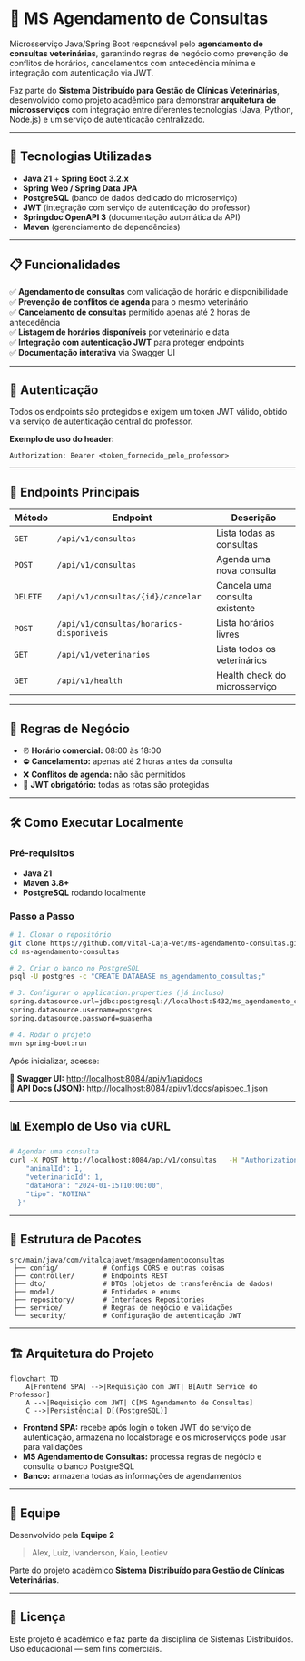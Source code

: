 # 🏥 MS Agendamento de Consultas

Microsserviço Java/Spring Boot responsável pelo **agendamento de consultas veterinárias**, garantindo regras de negócio como prevenção de conflitos de horários, cancelamentos com antecedência mínima e integração com autenticação via JWT.

Faz parte do **Sistema Distribuído para Gestão de Clínicas Veterinárias**, desenvolvido como projeto acadêmico para demonstrar **arquitetura de microsserviços** com integração entre diferentes tecnologias (Java, Python, Node.js) e um serviço de autenticação centralizado.

---

## 🚀 Tecnologias Utilizadas

- **Java 21** + **Spring Boot 3.2.x**
- **Spring Web / Spring Data JPA**
- **PostgreSQL** (banco de dados dedicado do microserviço)
- **JWT** (integração com serviço de autenticação do professor)
- **Springdoc OpenAPI 3** (documentação automática da API)
- **Maven** (gerenciamento de dependências)

---

## 📋 Funcionalidades

✅ **Agendamento de consultas** com validação de horário e disponibilidade  
✅ **Prevenção de conflitos de agenda** para o mesmo veterinário  
✅ **Cancelamento de consultas** permitido apenas até 2 horas de antecedência  
✅ **Listagem de horários disponíveis** por veterinário e data  
✅ **Integração com autenticação JWT** para proteger endpoints  
✅ **Documentação interativa** via Swagger UI  

---

## 🔐 Autenticação

Todos os endpoints são protegidos e exigem um token JWT válido, obtido via serviço de autenticação central do professor.

**Exemplo de uso do header:**
```http
Authorization: Bearer <token_fornecido_pelo_professor>
```

---

## 📡 Endpoints Principais

| Método | Endpoint                                   | Descrição                        |
|-------|-------------------------------------------|--------------------------------|
| `GET` | `/api/v1/consultas`                       | Lista todas as consultas       |
| `POST`| `/api/v1/consultas`                       | Agenda uma nova consulta       |
| `DELETE`| `/api/v1/consultas/{id}/cancelar`       | Cancela uma consulta existente |
| `POST`| `/api/v1/consultas/horarios-disponiveis`  | Lista horários livres          |
| `GET` | `/api/v1/veterinarios`                    | Lista todos os veterinários    |
| `GET` | `/api/v1/health`                          | Health check do microsserviço  |

---

## 🎯 Regras de Negócio

- ⏰ **Horário comercial:** 08:00 às 18:00  
- ⛔ **Cancelamento:** apenas até 2 horas antes da consulta  
- ❌ **Conflitos de agenda:** não são permitidos  
- 🔑 **JWT obrigatório:** todas as rotas são protegidas

---

## 🛠️ Como Executar Localmente

### Pré-requisitos

- **Java 21**
- **Maven 3.8+**
- **PostgreSQL** rodando localmente

### Passo a Passo

```bash
# 1. Clonar o repositório
git clone https://github.com/Vital-Caja-Vet/ms-agendamento-consultas.git
cd ms-agendamento-consultas

# 2. Criar o banco no PostgreSQL
psql -U postgres -c "CREATE DATABASE ms_agendamento_consultas;"

# 3. Configurar o application.properties (já incluso)
spring.datasource.url=jdbc:postgresql://localhost:5432/ms_agendamento_consultas
spring.datasource.username=postgres
spring.datasource.password=suasenha

# 4. Rodar o projeto
mvn spring-boot:run
```

Após inicializar, acesse:

📄 **Swagger UI:** [http://localhost:8084/api/v1/apidocs](http://localhost:8084/api/v1/apidocs)  
📄 **API Docs (JSON):** [http://localhost:8084/api/v1/docs/apispec_1.json](http://localhost:8084/api/v1/docs/apispec_1.json)

---

## 📊 Exemplo de Uso via cURL

```bash
# Agendar uma consulta
curl -X POST http://localhost:8084/api/v1/consultas   -H "Authorization: Bearer token_jwt"   -H "Content-Type: application/json"   -d '{
    "animalId": 1,
    "veterinarioId": 1,
    "dataHora": "2024-01-15T10:00:00",
    "tipo": "ROTINA"
  }'
```

---

## 📂 Estrutura de Pacotes

```
src/main/java/com/vitalcajavet/msagendamentoconsultas
 ├── config/           # Configs CORS e outras coisas
 ├── controller/       # Endpoints REST
 ├── dto/              # DTOs (objetos de transferência de dados)
 ├── model/            # Entidades e enums
 ├── repository/       # Interfaces Repositories
 ├── service/          # Regras de negócio e validações
 └── security/         # Configuração de autenticação JWT
```

---

## 🏗️ Arquitetura do Projeto

```mermaid
flowchart TD
    A[Frontend SPA] -->|Requisição com JWT| B[Auth Service do Professor]
    A -->|Requisição com JWT| C[MS Agendamento de Consultas]
    C -->|Persistência| D[(PostgreSQL)]
```

- **Frontend SPA:** recebe após login o token JWT do serviço de autenticação, armazena no localstorage e os microserviços pode usar para validações  
- **MS Agendamento de Consultas:** processa regras de negócio e consulta o banco PostgreSQL  
- **Banco:** armazena todas as informações de agendamentos

---

## 👥 Equipe

Desenvolvido pela **Equipe 2**  
> Alex, Luiz, Ivanderson, Kaio, Leotiev  

Parte do projeto acadêmico **Sistema Distribuído para Gestão de Clínicas Veterinárias**.

---

## 📄 Licença

Este projeto é acadêmico e faz parte da disciplina de Sistemas Distribuídos.  
Uso educacional — sem fins comerciais.
